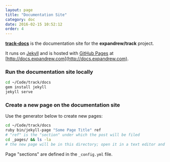 ```yaml
---
layout: page
title: "Documentation Site"
category: doc
date: 2016-02-15 10:52:12
order: 4
---
```


[**track-docs**](http://github.com/expandrew/track-docs) is the documentation site for the **expandrew/track** project.

It runs on [Jekyll](http://jekyllrb.com) and is hosted with [GitHub Pages](http://pages.github.com) at [http://docs.expandrew.com](http://docs.expandrew.com).

### Run the documentation site locally

~~~bash
cd ~/Code/track/docs
gem install jekyll
jekyll serve
~~~

### Create a new page on the documentation site

Use the generator below to create new pages:

~~~bash
cd ~/Code/track/docs
ruby bin/jekyll-page "Some Page Title" ref
# "ref" is the "section" under which the post will be filed
cd _pages/ && ls -la
# the new page will be in this directory; open it in a text editor and begin editing
~~~

Page "sections" are defined in the `_config.yml` file.



